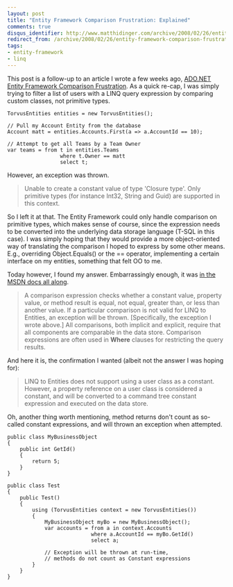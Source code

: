 ```yaml
---
layout: post
title: "Entity Framework Comparison Frustration: Explained"
comments: true
disqus_identifier: http://www.matthidinger.com/archive/2008/02/26/entity-framework-comparison-frustration-explained.aspx
redirect_from: /archive/2008/02/26/entity-framework-comparison-frustration-explained.aspx/
tags: 
- entity-framework
- linq
---
```

This post is a follow-up to an article I wrote a few weeks ago, [ADO.NET Entity Framework Comparison Frustration](http://blog.matthidinger.com/2008/02/01/ADONETEntityFrameworkComparisonFrustration.aspx). As a quick re-cap, I was simply trying to filter a list of users with a LINQ query expression by comparing custom classes, not primitive types.

``` brush:
TorvusEntities entities = new TorvusEntities(); 

// Pull my Account Entity from the database
Account matt = entities.Accounts.First(a => a.AccountId == 10);

// Attempt to get all Teams by a Team Owner
var teams = from t in entities.Teams
                 where t.Owner == matt
                 select t;
```

However, an exception was thrown.

> Unable to create a constant value of type 'Closure type'. Only primitive types (for instance Int32, String and Guid) are supported in this context.

So I left it at that. The Entity Framework could only handle comparison on primitive types, which makes sense of course, since the expression needs to be converted into the underlying data storage language (T-SQL in this case). I was simply hoping that they would provide a more object-oriented way of translating the comparison I hoped to express by some other means. E.g., overriding Object.Equals() or the == operator, implementing a certain interface on my entities, something that felt OO to me.

Today however, I found my answer. Embarrassingly enough, it was [in the MSDN docs all along](http://msdn2.microsoft.com/en-us/library/bb738686.aspx).

> A comparison expression checks whether a constant value, property value, or method result is equal, not equal, greater than, or less than another value. If a particular comparison is not valid for LINQ to Entities, an exception will be thrown. \[Specifically, the exception I wrote above.\] All comparisons, both implicit and explicit, require that all components are comparable in the data store. Comparison expressions are often used in **Where** clauses for restricting the query results.

And here it is, the confirmation I wanted (albeit not the answer I was hoping for):

> LINQ to Entities does not support using a user class as a constant. However, a property reference on a user class is considered a constant, and will be converted to a command tree constant expression and executed on the data store.

Oh, another thing worth mentioning, method returns don't count as so-called constant expressions, and will thrown an exception when attempted.

``` brush:
public class MyBusinessObject
{
    public int GetId()
    {
        return 5;
    }
}

public class Test
{
    public Test()
    {
        using (TorvusEntities context = new TorvusEntities())
        {
            MyBusinessObject myBo = new MyBusinessObject();
            var accounts = from a in context.Accounts
                           where a.AccountId == myBo.GetId()
                           select a;

            // Exception will be thrown at run-time,
            // methods do not count as Constant expressions
        }
    }
}
```

